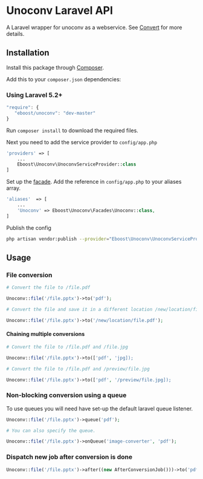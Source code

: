 # Unoconv Laravel API

A Laravel wrapper for unoconv as a webservice. See [Convert](https://github.com/EBOOST/Convert) for more details.

## Installation

Install this package through [Composer](https://getcomposer.org/). 

Add this to your `composer.json` dependencies:

### Using Laravel 5.2+

```js
"require": {
   "eboost/unoconv": "dev-master"
}
```

Run `composer install` to download the required files.

Next you need to add the service provider to `config/app.php`

```php
'providers' => [
    ...
    Eboost\Unoconv\UnoconvServiceProvider::class
]
```

Set up the [facade](http://laravel.com/docs/facades). Add the reference in `config/app.php` to your aliases array.

```php
'aliases'  => [
    ...
    'Unoconv' => Eboost\Unoconv\Facades\Unoconv::class,
]
```

Publish the config
```sh
php artisan vendor:publish --provider="Eboost\Unoconv\UnoconvServiceProvider" --tag="config"
```

## Usage

### File conversion
```php
# Convert the file to /file.pdf

Unoconv::file('/file.pptx')->to('pdf');
```

```php
# Convert the file and save it in a different location /new/location/file.pdf

Unoconv::file('/file.pptx')->to('/new/location/file.pdf');
```

#### Chaining multiple conversions
```php
# Convert the file to /file.pdf and /file.jpg

Unoconv::file('/file.pptx')->to(['pdf', 'jpg]);
```

```php
# Convert the file to /file.pdf and /preview/file.jpg

Unoconv::file('/file.pptx')->to(['pdf', '/preview/file.jpg]);
```

### Non-blocking conversion using a queue
To use queues you will need have set-up the default laravel queue listener.

```php
Unoconv::file('/file.pptx')->queue('pdf');
```

```php
# You can also specify the queue.

Unoconv::file('/file.pptx')->onQueue('image-converter', 'pdf');
```

### Dispatch new job after conversion is done
```php
Unoconv::file('/file.pptx')->after((new AfterConversionJob()))->to('pdf');
```
